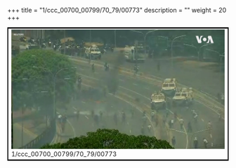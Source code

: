 +++
title = "1/ccc_00700_00799/70_79/00773"
description = ""
weight = 20
+++

<table style="border:2px solid black;max-width:800px;max-height:800px;" 
><tr><td>
<img class="center-fit-jpg"
src="/jpg_/aaa_20190430_NxaOmWaI8sI_00772.jpg">
1/ccc_00700_00799/70_79/00773
</img></td></tr></table>
